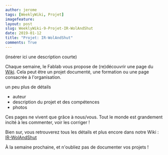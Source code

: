 ```yaml
---
author: jerome
tags: [WeeklyWiki, Projet]
imagefeature:
layout: post
slug: WeeklyWiki-9-Projet-IR-WolAndShut
date: 2019-01-12
title: "Projet: IR-WolAndShut"
comments: True
---
```


(insérer ici une description courte)

Chaque semaine, le Fablab vous propose de (re)découvrir une page du [Wiki](https://wiki.fablab-lannion.org). Cela peut être un projet documenté, une formation ou une page consacrée à l'organisation.

un peu plus de détails
* auteur
* description du projet et des compétences
* photos

Ces pages ne vivent que grâce à nous/vous. Tout le monde est grandement incité à les commenter, voir les corriger !

Bien sur, vous retrouverez tous les détails et plus encore dans notre Wiki : [IR-WolAndShut](https://wiki.fablab-lannion.org/index.php?title=IR-WolAndShut)

À la semaine prochaine, et n'oubliez pas de documenter vos projets !

